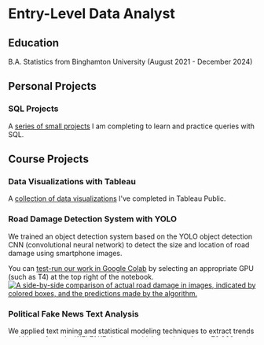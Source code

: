 # Entry-Level Data Analyst

## Education
B.A. Statistics from Binghamton University (August 2021 - December 2024)

## Personal Projects
### SQL Projects
A [series of small projects](https://github.com/WhileCrocodile/sql-projects/tree/main) I am completing to learn and practice queries with SQL.

## Course Projects

### Data Visualizations with Tableau
A [collection of data visualizations](https://public.tableau.com/app/profile/evan.liu1631/vizzes) I've completed in Tableau Public.

### Road Damage Detection System with YOLO
We trained an object detection system based on the YOLO object detection CNN (convolutional neural network) to detect the size and location of road damage using smartphone images.

You can [test-run our work in Google Colab](https://colab.research.google.com/drive/1ntKCAkGmbv1wwOVDDFbN7EZw6u2nvHk9?usp=sharing) by selecting an appropriate GPU (such as T4) at the top right of the notebook.
[![A side-by-side comparison of actual road damage in images, indicated by colored boxes, and the predictions made by the algorithm.](/assets/images/roaddamage_predictions.png "Road damage predictions")](https://colab.research.google.com/drive/1ntKCAkGmbv1wwOVDDFbN7EZw6u2nvHk9?usp=sharing)

### Political Fake News Text Analysis
We applied text mining and statistical modeling techniques to extract trends and biases from the WELFAKE dataset, which consists of over 70,000 real and fake news articles centered around 2016. We were able to train both a random forest model and neural network to identify fake news within the dataset to an accuracy of over 92% and 98%, respectively.

You can [click here to read our final paper](https://docs.google.com/document/d/e/2PACX-1vS0qTbjOPIpj7XYmjieY6VH1mKGkCGGGILaByoD24WEj72B9hDpzHuRdgwjIOwr7Q/pub) and [here to see our dashboard](https://docs.google.com/presentation/d/e/2PACX-1vTT3efndVosqPZP-4bEGdedxYELHB6EyjXsNy6uNGDYo_Uen7yAYHpO-twHMhoo3Q/pub?start=false&loop=false&delayms=3000).


### Stormfront Hate Speech Text Mining Analysis
We applied data visualization, text mining, and statistical modelling techniques to identify rhetorical patterns using a dataset of over 10,000 sentences sampled from the white supremacist forum Stormfront. We were able to detect some key white supremacist ideologies within the text, including beliefs in antisemitism, xenophobia, model minorities, and ethnic discrimination. We also trained a support vector machine and bert-base-uncased transformer to identify hate speech.

You can [click here to explore a Google Slides presentation](https://docs.google.com/presentation/d/e/2PACX-1vRIN3dkRy-j_8wWXKwKABItGZbZ65GiZRStmj_kR3TEjO76mgH9VkFdYQ1LHLrtfQ/pub?start=false&loop=false&delayms=3000) I did on the topic.

### Georgia Parole Recidivism Analysis
We investigated trends in a U.S Department of Justice dataset of over 26,000 individuals released from prisons in the State of Georgia under discretionary parole. We employed data visualization methods, fundamental statistical techniques, and linear models to explore connections between personal backgrounds, criminal histories, and recidivism outcomes.